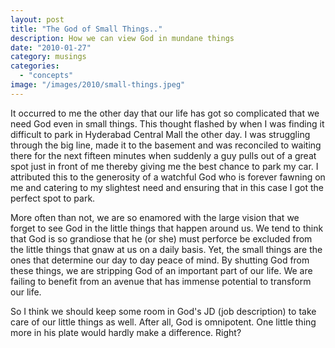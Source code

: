 ```yaml
---
layout: post
title: "The God of Small Things.."
description: How we can view God in mundane things
date: "2010-01-27"
category: musings
categories: 
  - "concepts"
image: "/images/2010/small-things.jpeg"
---
```


It occurred to me the other day that our life has got so complicated that we need God even in small things. This thought flashed by when I was finding it difficult to park in Hyderabad Central Mall the other day. I was struggling through the big line, made it to the basement and was reconciled to waiting there for the next fifteen minutes when suddenly a guy pulls out of a great spot just in front of me thereby giving me the best chance to park my car. I attributed this to the generosity of a watchful God who is forever fawning on me and catering to my slightest need and ensuring that in this case I got the perfect spot to park.

More often than not, we are so enamored with the large vision that we forget to see God in the little things that happen around us. We tend to think that God is so grandiose that he (or she) must perforce be excluded from the little things that gnaw at us on a daily basis. Yet, the small things are the ones that determine our day to day peace of mind. By shutting God from these things, we are stripping God of an important part of our life. We are failing to benefit from an avenue that has immense potential to transform our life.

So I think we should keep some room in God's JD (job description) to take care of our little things as well. After all, God is omnipotent. One little thing more in his plate would hardly make a difference. Right?
